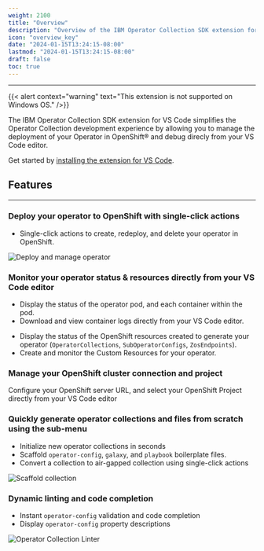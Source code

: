 ```yaml
---
weight: 2100
title: "Overview"
description: "Overview of the IBM Operator Collection SDK extension for VS Code."
icon: "overview_key"
date: "2024-01-15T13:24:15-08:00"
lastmod: "2024-01-15T13:24:15-08:00"
draft: false
toc: true
---
```


---
{{< alert context="warning" text="This extension is not supported on Windows OS." />}}

The IBM Operator Collection SDK extension for VS Code simplifies the Operator Collection development experience by allowing you to manage the deployment of your Operator in OpenShift® and debug direcly from your VS Code editor.

Get started by [installing the extension for VS Code](/docs/operator-collection-sdk-vscode-extension/installation/).


## Features
---

### Deploy your operator to OpenShift with single-click actions

- Single-click actions to create, redeploy, and delete your operator in OpenShift.

![Deploy and manage operator](images/vs-code-extension/oc-sdk-actions.png)

### Monitor your operator status & resources directly from your VS Code editor

- Display the status of the operator pod, and each container within the pod.
- Download and view container logs directly from your VS Code editor.

<!-- ![Download logs](images/vs-code-extension/oc-sdk-download-logs.gif) -->

- Display the status of the OpenShift resources created to generate your operator (`OperatorCollections`, `SubOperatorConfigs`, `ZosEndpoints`).
- Create and monitor the Custom Resources for your operator.

<!-- ![Monitor operator status](images/vs-code-extension/oc-sdk-view-create-resources.gif) -->

### Manage your OpenShift cluster connection and project

Configure your OpenShift server URL, and select your OpenShift Project directly from your VS Code editor

<!-- ![OpenShift configuration](images/vs-code-extension/oc-cluster-login-url-and-token.gif) -->

### Quickly generate operator collections and files from scratch using the sub-menu

- Initialize new operator collections in seconds
- Scaffold `operator-config`, `galaxy`, and `playbook` boilerplate files.
- Convert a collection to air-gapped collection using single-click actions

![Scaffold collection](images/vs-code-extension/oc-sdk-scaffold-collection.gif)

### Dynamic linting and code completion

- Instant `operator-config` validation and code completion
- Display `operator-config` property descriptions

![Operator Collection Linter](images/vs-code-extension/oc-sdk-vs-code-linter.gif)
